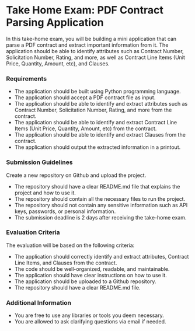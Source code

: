 # Take Home Exam: PDF Contract Parsing Application

In this take-home exam, you will be building a mini application that can parse a PDF contract and extract important information from it. The application should be able to identify attributes such as Contract Number, Solicitation Number, Rating, and more, as well as Contract Line Items (Unit Price, Quantity, Amount, etc), and Clauses.

### Requirements
- The application should be built using Python programming language.
- The application should accept a PDF contract file as input.
- The application should be able to identify and extract attributes such as Contract Number, Solicitation Number, Rating, and more from the contract.
- The application should be able to identify and extract Contract Line Items (Unit Price, Quantity, Amount, etc) from the contract.
- The application should be able to identify and extract Clauses from the contract.
- The application should output the extracted information in a printout.

### Submission Guidelines
Create a new repository on Github and upload the project.
- The repository should have a clear README.md file that explains the project and how to use it.
- The repository should contain all the necessary files to run the project.
- The repository should not contain any sensitive information such as API keys, passwords, or personal information.
- The submission deadline is 2 days after receiving the take-home exam.

### Evaluation Criteria
The evaluation will be based on the following criteria:
- The application should correctly identify and extract attributes, Contract Line Items, and Clauses from the contract.
- The code should be well-organized, readable, and maintainable.
- The application should have clear instructions on how to use it.
- The application should be uploaded to a Github repository.
- The repository should have a clear README.md file.

### Additional Information
- You are free to use any libraries or tools you deem necessary.
- You are allowed to ask clarifying questions via email if needed.
